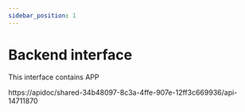 ```yaml
---
sidebar_position: 1
---
```


# Backend interface

This interface contains APP

https://apidoc/shared-34b48097-8c3a-4ffe-907e-12ff3c669936/api-14711870